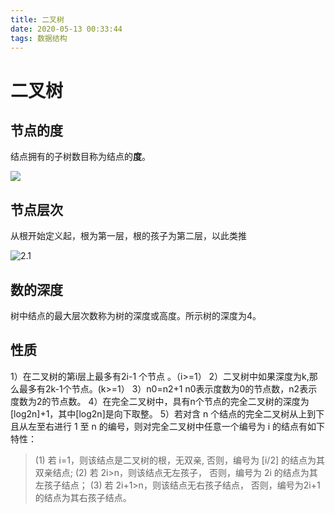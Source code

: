 ```yaml
---
title: 二叉树
date: 2020-05-13 00:33:44
tags: 数据结构
---
```


<!-- more -->

# 二叉树

## 节点的度

结点拥有的子树数目称为结点的**度**。

![](E:\inagnone.github.io\source\_posts\二叉树\7043118-cfa7c45bb8f1e332.png)

## 节点层次

从根开始定义起，根为第一层，根的孩子为第二层，以此类推

![2.1](E:\inagnone.github.io\source\_posts\二叉树\7043118-7c9318a6f5c1349d.png)

## 数的深度

树中结点的最大层次数称为树的深度或高度。所示树的深度为4。

## 性质

1）在二叉树的第i层上最多有2i-1 个节点 。（i>=1）
 2）二叉树中如果深度为k,那么最多有2k-1个节点。(k>=1）
 3）n0=n2+1  n0表示度数为0的节点数，n2表示度数为2的节点数。
 4）在完全二叉树中，具有n个节点的完全二叉树的深度为[log2n]+1，其中[log2n]是向下取整。
 5）若对含 n 个结点的完全二叉树从上到下且从左至右进行 1 至 n 的编号，则对完全二叉树中任意一个编号为 i 的结点有如下特性：

> (1) 若 i=1，则该结点是二叉树的根，无双亲, 否则，编号为 [i/2] 的结点为其双亲结点;
>  (2) 若 2i>n，则该结点无左孩子，  否则，编号为 2i 的结点为其左孩子结点；
>  (3) 若 2i+1>n，则该结点无右孩子结点，  否则，编号为2i+1 的结点为其右孩子结点。



